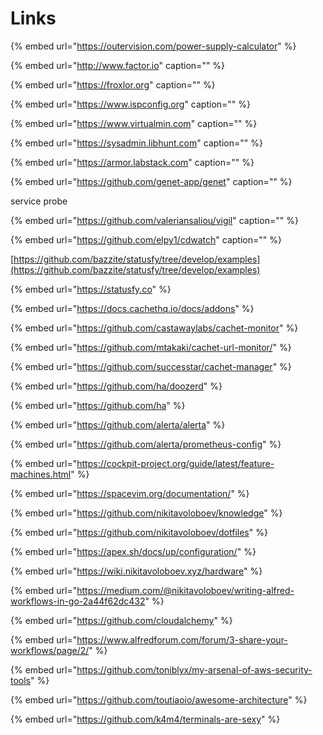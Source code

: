 # Links

{% embed url="https://outervision.com/power-supply-calculator" %}

{% embed url="http://www.factor.io" caption="" %}

{% embed url="https://froxlor.org" caption="" %}

{% embed url="https://www.ispconfig.org" caption="" %}

{% embed url="https://www.virtualmin.com" caption="" %}

{% embed url="https://sysadmin.libhunt.com" caption="" %}

{% embed url="https://armor.labstack.com" caption="" %}

{% embed url="https://github.com/genet-app/genet" caption="" %}

service probe

{% embed url="https://github.com/valeriansaliou/vigil" caption="" %}

{% embed url="https://github.com/elpy1/cdwatch" caption="" %}

[https://github.com/bazzite/statusfy/tree/develop/examples](https://github.com/bazzite/statusfy/tree/develop/examples)

{% embed url="https://statusfy.co" %}

{% embed url="https://docs.cachethq.io/docs/addons" %}

{% embed url="https://github.com/castawaylabs/cachet-monitor" %}

{% embed url="https://github.com/mtakaki/cachet-url-monitor/" %}

{% embed url="https://github.com/successtar/cachet-manager" %}

{% embed url="https://github.com/ha/doozerd" %}

{% embed url="https://github.com/ha" %}

{% embed url="https://github.com/alerta/alerta" %}

{% embed url="https://github.com/alerta/prometheus-config" %}

{% embed url="https://cockpit-project.org/guide/latest/feature-machines.html" %}

{% embed url="https://spacevim.org/documentation/" %}

{% embed url="https://github.com/nikitavoloboev/knowledge" %}

{% embed url="https://github.com/nikitavoloboev/dotfiles" %}

{% embed url="https://apex.sh/docs/up/configuration/" %}

{% embed url="https://wiki.nikitavoloboev.xyz/hardware" %}

{% embed url="https://medium.com/@nikitavoloboev/writing-alfred-workflows-in-go-2a44f62dc432" %}

{% embed url="https://github.com/cloudalchemy" %}

{% embed url="https://www.alfredforum.com/forum/3-share-your-workflows/page/2/" %}

{% embed url="https://github.com/toniblyx/my-arsenal-of-aws-security-tools" %}

{% embed url="https://github.com/toutiaoio/awesome-architecture" %}

{% embed url="https://github.com/k4m4/terminals-are-sexy" %}



